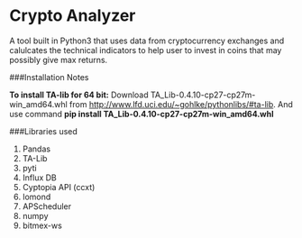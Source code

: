 # Crypto Analyzer

A tool built in Python3 that uses data from cryptocurrency exchanges and calulcates the technical indicators to help user to invest in coins that may possibly give max returns.

###Installation Notes 

**To install TA-lib for 64 bit:**
Download TA_Lib-0.4.10-cp27-cp27m-win_amd64.whl from http://www.lfd.uci.edu/~gohlke/pythonlibs/#ta-lib.
And use command **pip install TA_Lib-0.4.10-cp27-cp27m-win_amd64.whl**

###Libraries used
1. Pandas
2. TA-Lib
3. pyti
4. Influx DB
5. Cyptopia API (ccxt)
6. lomond
7. APScheduler
8. numpy
9. bitmex-ws
